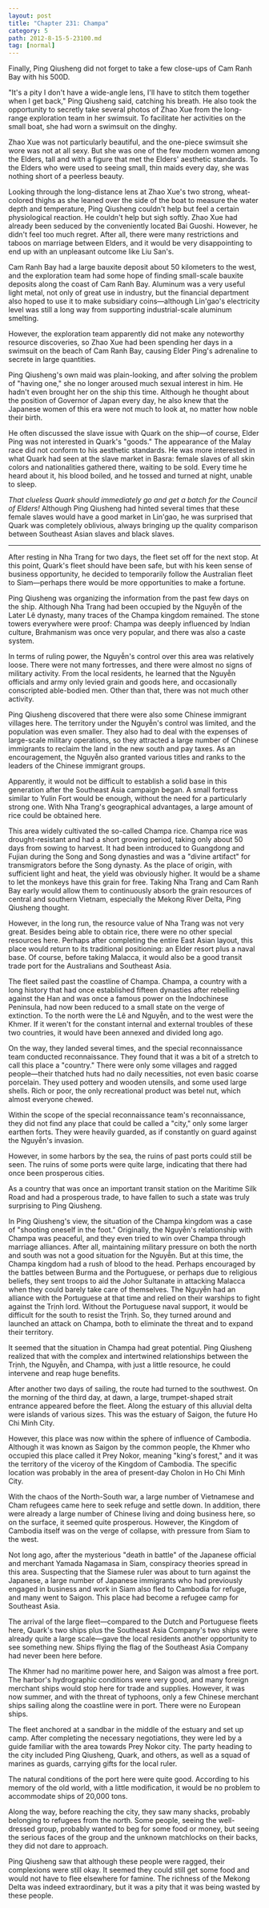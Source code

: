 ```yaml
---
layout: post
title: "Chapter 231: Champa"
category: 5
path: 2012-8-15-5-23100.md
tag: [normal]
---
```


Finally, Ping Qiusheng did not forget to take a few close-ups of Cam Ranh Bay with his 500D.

"It's a pity I don't have a wide-angle lens, I'll have to stitch them together when I get back," Ping Qiusheng said, catching his breath. He also took the opportunity to secretly take several photos of Zhao Xue from the long-range exploration team in her swimsuit. To facilitate her activities on the small boat, she had worn a swimsuit on the dinghy.

Zhao Xue was not particularly beautiful, and the one-piece swimsuit she wore was not at all sexy. But she was one of the few modern women among the Elders, tall and with a figure that met the Elders' aesthetic standards. To the Elders who were used to seeing small, thin maids every day, she was nothing short of a peerless beauty.

Looking through the long-distance lens at Zhao Xue's two strong, wheat-colored thighs as she leaned over the side of the boat to measure the water depth and temperature, Ping Qiusheng couldn't help but feel a certain physiological reaction. He couldn't help but sigh softly. Zhao Xue had already been seduced by the conveniently located Bai Guoshi. However, he didn't feel too much regret. After all, there were many restrictions and taboos on marriage between Elders, and it would be very disappointing to end up with an unpleasant outcome like Liu San's.

Cam Ranh Bay had a large bauxite deposit about 50 kilometers to the west, and the exploration team had some hope of finding small-scale bauxite deposits along the coast of Cam Ranh Bay. Aluminum was a very useful light metal, not only of great use in industry, but the financial department also hoped to use it to make subsidiary coins—although Lin'gao's electricity level was still a long way from supporting industrial-scale aluminum smelting.

However, the exploration team apparently did not make any noteworthy resource discoveries, so Zhao Xue had been spending her days in a swimsuit on the beach of Cam Ranh Bay, causing Elder Ping's adrenaline to secrete in large quantities.

Ping Qiusheng's own maid was plain-looking, and after solving the problem of "having one," she no longer aroused much sexual interest in him. He hadn't even brought her on the ship this time. Although he thought about the position of Governor of Japan every day, he also knew that the Japanese women of this era were not much to look at, no matter how noble their birth.

He often discussed the slave issue with Quark on the ship—of course, Elder Ping was not interested in Quark's "goods." The appearance of the Malay race did not conform to his aesthetic standards. He was more interested in what Quark had seen at the slave market in Basra: female slaves of all skin colors and nationalities gathered there, waiting to be sold. Every time he heard about it, his blood boiled, and he tossed and turned at night, unable to sleep.

*That clueless Quark should immediately go and get a batch for the Council of Elders!* Although Ping Qiusheng had hinted several times that these female slaves would have a good market in Lin'gao, he was surprised that Quark was completely oblivious, always bringing up the quality comparison between Southeast Asian slaves and black slaves.

---

After resting in Nha Trang for two days, the fleet set off for the next stop. At this point, Quark's fleet should have been safe, but with his keen sense of business opportunity, he decided to temporarily follow the Australian fleet to Siam—perhaps there would be more opportunities to make a fortune.

Ping Qiusheng was organizing the information from the past few days on the ship. Although Nha Trang had been occupied by the Nguyễn of the Later Lê dynasty, many traces of the Champa kingdom remained. The stone towers everywhere were proof: Champa was deeply influenced by Indian culture, Brahmanism was once very popular, and there was also a caste system.

In terms of ruling power, the Nguyễn's control over this area was relatively loose. There were not many fortresses, and there were almost no signs of military activity. From the local residents, he learned that the Nguyễn officials and army only levied grain and goods here, and occasionally conscripted able-bodied men. Other than that, there was not much other activity.

Ping Qiusheng discovered that there were also some Chinese immigrant villages here. The territory under the Nguyễn's control was limited, and the population was even smaller. They also had to deal with the expenses of large-scale military operations, so they attracted a large number of Chinese immigrants to reclaim the land in the new south and pay taxes. As an encouragement, the Nguyễn also granted various titles and ranks to the leaders of the Chinese immigrant groups.

Apparently, it would not be difficult to establish a solid base in this generation after the Southeast Asia campaign began. A small fortress similar to Yulin Fort would be enough, without the need for a particularly strong one. With Nha Trang's geographical advantages, a large amount of rice could be obtained here.

This area widely cultivated the so-called Champa rice. Champa rice was drought-resistant and had a short growing period, taking only about 50 days from sowing to harvest. It had been introduced to Guangdong and Fujian during the Song and Song dynasties and was a "divine artifact" for transmigrators before the Song dynasty. As the place of origin, with sufficient light and heat, the yield was obviously higher. It would be a shame to let the monkeys have this grain for free. Taking Nha Trang and Cam Ranh Bay early would allow them to continuously absorb the grain resources of central and southern Vietnam, especially the Mekong River Delta, Ping Qiusheng thought.

However, in the long run, the resource value of Nha Trang was not very great. Besides being able to obtain rice, there were no other special resources here. Perhaps after completing the entire East Asian layout, this place would return to its traditional positioning: an Elder resort plus a naval base. Of course, before taking Malacca, it would also be a good transit trade port for the Australians and Southeast Asia.

The fleet sailed past the coastline of Champa. Champa, a country with a long history that had once established fifteen dynasties after rebelling against the Han and was once a famous power on the Indochinese Peninsula, had now been reduced to a small state on the verge of extinction. To the north were the Lê and Nguyễn, and to the west were the Khmer. If it weren't for the constant internal and external troubles of these two countries, it would have been annexed and divided long ago.

On the way, they landed several times, and the special reconnaissance team conducted reconnaissance. They found that it was a bit of a stretch to call this place a "country." There were only some villages and ragged people—their thatched huts had no daily necessities, not even basic coarse porcelain. They used pottery and wooden utensils, and some used large shells. Rich or poor, the only recreational product was betel nut, which almost everyone chewed.

Within the scope of the special reconnaissance team's reconnaissance, they did not find any place that could be called a "city," only some larger earthen forts. They were heavily guarded, as if constantly on guard against the Nguyễn's invasion.

However, in some harbors by the sea, the ruins of past ports could still be seen. The ruins of some ports were quite large, indicating that there had once been prosperous cities.

As a country that was once an important transit station on the Maritime Silk Road and had a prosperous trade, to have fallen to such a state was truly surprising to Ping Qiusheng.

In Ping Qiusheng's view, the situation of the Champa kingdom was a case of "shooting oneself in the foot." Originally, the Nguyễn's relationship with Champa was peaceful, and they even tried to win over Champa through marriage alliances. After all, maintaining military pressure on both the north and south was not a good situation for the Nguyễn. But at this time, the Champa kingdom had a rush of blood to the head. Perhaps encouraged by the battles between Burma and the Portuguese, or perhaps due to religious beliefs, they sent troops to aid the Johor Sultanate in attacking Malacca when they could barely take care of themselves. The Nguyễn had an alliance with the Portuguese at that time and relied on their warships to fight against the Trịnh lord. Without the Portuguese naval support, it would be difficult for the south to resist the Trịnh. So, they turned around and launched an attack on Champa, both to eliminate the threat and to expand their territory.

It seemed that the situation in Champa had great potential. Ping Qiusheng realized that with the complex and intertwined relationships between the Trịnh, the Nguyễn, and Champa, with just a little resource, he could intervene and reap huge benefits.

After another two days of sailing, the route had turned to the southwest. On the morning of the third day, at dawn, a large, trumpet-shaped strait entrance appeared before the fleet. Along the estuary of this alluvial delta were islands of various sizes. This was the estuary of Saigon, the future Ho Chi Minh City.

However, this place was now within the sphere of influence of Cambodia. Although it was known as Saigon by the common people, the Khmer who occupied this place called it Prey Nokor, meaning "king's forest," and it was the territory of the viceroy of the Kingdom of Cambodia. The specific location was probably in the area of present-day Cholon in Ho Chi Minh City.

With the chaos of the North-South war, a large number of Vietnamese and Cham refugees came here to seek refuge and settle down. In addition, there were already a large number of Chinese living and doing business here, so on the surface, it seemed quite prosperous. However, the Kingdom of Cambodia itself was on the verge of collapse, with pressure from Siam to the west.

Not long ago, after the mysterious "death in battle" of the Japanese official and merchant Yamada Nagamasa in Siam, conspiracy theories spread in this area. Suspecting that the Siamese ruler was about to turn against the Japanese, a large number of Japanese immigrants who had previously engaged in business and work in Siam also fled to Cambodia for refuge, and many went to Saigon. This place had become a refugee camp for Southeast Asia.

The arrival of the large fleet—compared to the Dutch and Portuguese fleets here, Quark's two ships plus the Southeast Asia Company's two ships were already quite a large scale—gave the local residents another opportunity to see something new. Ships flying the flag of the Southeast Asia Company had never been here before.

The Khmer had no maritime power here, and Saigon was almost a free port. The harbor's hydrographic conditions were very good, and many foreign merchant ships would stop here for trade and supplies. However, it was now summer, and with the threat of typhoons, only a few Chinese merchant ships sailing along the coastline were in port. There were no European ships.

The fleet anchored at a sandbar in the middle of the estuary and set up camp. After completing the necessary negotiations, they were led by a guide familiar with the area towards Prey Nokor city. The party heading to the city included Ping Qiusheng, Quark, and others, as well as a squad of marines as guards, carrying gifts for the local ruler.

The natural conditions of the port here were quite good. According to his memory of the old world, with a little modification, it would be no problem to accommodate ships of 20,000 tons.

Along the way, before reaching the city, they saw many shacks, probably belonging to refugees from the north. Some people, seeing the well-dressed group, probably wanted to beg for some food or money, but seeing the serious faces of the group and the unknown matchlocks on their backs, they did not dare to approach.

Ping Qiusheng saw that although these people were ragged, their complexions were still okay. It seemed they could still get some food and would not have to flee elsewhere for famine. The richness of the Mekong Delta was indeed extraordinary, but it was a pity that it was being wasted by these people.
